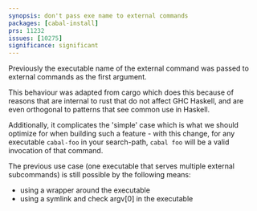 ```yaml
---
synopsis: don't pass exe name to external commands
packages: [cabal-install]
prs: 11232
issues: [10275]
significance: significant
---
```


Previously the executable name of the external command was passed to external commands as the first argument.

This behaviour was adapted from cargo which does this because of reasons that are internal to rust that do not affect GHC Haskell, and are even orthogonal to patterns that see common use in Haskell.

Additionally, it complicates the 'simple' case which is what we should optimize for when building such a feature - with this change, for any executable `cabal-foo` in your search-path, `cabal foo` will be a valid invocation of that command.

The previous use case (one executable that serves multiple external subcommands) is still possible by the following means:

- using a wrapper around the executable
- using a symlink and check argv\[0\] in the executable

